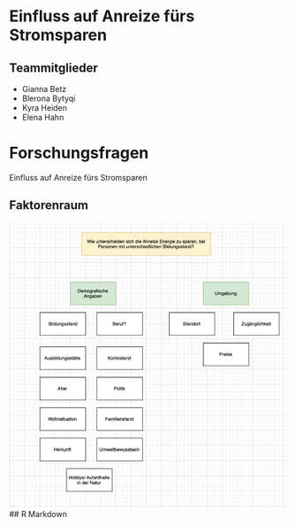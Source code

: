# Einfluss auf Anreize fürs Stromsparen

## Teammitglieder

-   Gianna Betz
-   Blerona Bytyqi
-   Kyra Heiden
-   Elena Hahn

# Forschungsfragen

Einfluss auf Anreize fürs Stromsparen

## Faktorenraum

![Faktorenraum](Readme_files/figure-markdown_strict/Faktorenraum.png)
\## R Markdown
